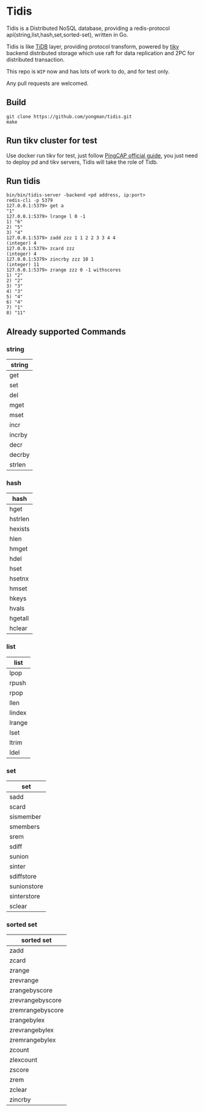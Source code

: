 # Tidis

Tidis is a Distributed NoSQL database, providing a redis-protocol api(string,list,hash,set,sorted-set), written in Go.

Tidis is like [TiDB](https://github.com/pingcap/tidb) layer, providing protocol transform, powered by [tikv](https://github.com/pingcap/tikv) backend distributed storage which use raft for data replication and 2PC for distributed transaction.

This repo is `WIP` now and has lots of work to do, and for test only.

Any pull requests are welcomed.

## Build

```
git clone https://github.com/yongman/tidis.git
make
```

## Run tikv cluster for test

Use docker run tikv for test, just follow [PingCAP official guide](https://github.com/pingcap/docs/blob/master/op-guide/docker-deployment.md), you just need to deploy pd and tikv servers, Tidis will take the role of Tidb.

## Run tidis

```
bin/bin/tidis-server -backend <pd address, ip:port>
redis-cli -p 5379
127.0.0.1:5379> get a
"1"
127.0.0.1:5379> lrange l 0 -1
1) "6"
2) "5"
3) "4"
127.0.0.1:5379> zadd zzz 1 1 2 2 3 3 4 4
(integer) 4
127.0.0.1:5379> zcard zzz
(integer) 4
127.0.0.1:5379> zincrby zzz 10 1
(integer) 11
127.0.0.1:5379> zrange zzz 0 -1 withscores
1) "2"
2) "2"
3) "3"
4) "3"
5) "4"
6) "4"
7) "1"
8) "11"
```


## Already supported Commands
### string
| string |
|--------|
| get    |
| set    |
| del    |
| mget   |
| mset   |
| incr   |
| incrby |
| decr   |
| decrby |
| strlen |

### hash
| hash    |
|---------|
| hget    |
| hstrlen |
| hexists |
| hlen    |
| hmget   |
| hdel    |
| hset    |
| hsetnx  |
| hmset   |
| hkeys   |
| hvals   |
| hgetall |
| hclear  |

### list
| list   |
|--------|
| lpop   |
| rpush  |
| rpop   |
| llen   |
| lindex |
| lrange |
| lset   |
| ltrim  |
| ldel   |

### set
| set         |
|-------------|
| sadd        |
| scard       |
| sismember   |
| smembers    |
| srem        |
| sdiff       |
| sunion      |
| sinter      |
| sdiffstore  |
| sunionstore |
| sinterstore |
| sclear      |

### sorted set
| sorted set       |
|------------------|
| zadd             |
| zcard            |
| zrange           |
| zrevrange        |
| zrangebyscore    |
| zrevrangebyscore |
| zremrangebyscore |
| zrangebylex      |
| zrevrangebylex   |
| zremrangebylex   |
| zcount           |
| zlexcount        |
| zscore           |
| zrem             |
| zclear           |
| zincrby          |
